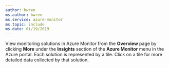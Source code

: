 ```yaml
--- 
author: bwren
ms.author: bwren
ms.service: azure-monitor
ms.topic: include
ms.date: 01/19/2019
--- 
```


View monitoring solutions in Azure Monitor from the **Overview** page by clicking **More** under the **Insights** section of the **Azure Monitor** menu in the Azure portal. Each solution is represented by a tile. Click on a tile for more detailed data collected by that solution.